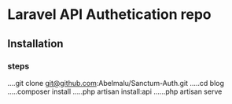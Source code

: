 #  Laravel API Authetication repo


## Installation 
### steps 
....git clone git@github.com:Abelmalu/Sanctum-Auth.git
.....cd blog
.....composer install
.....php artisan install:api
......php artisan serve

